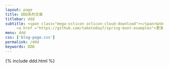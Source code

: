 ```yaml
---
layout: page
title: DDD系列文章
titlebar: ddd
subtitle: <span class="mega-octicon octicon-cloud-download"></span>&nbsp;&nbsp;
     <a href ="https://github.com/taketoday7/spring-boot-examples">更多DDD精选教程，<font color="#EB9439">点我</font>查看！</a><br/>
menu: ddd
css: ['blog-page.css']
permalink: /ddd
keywords: DDD
---
```


{% include ddd.html %}
